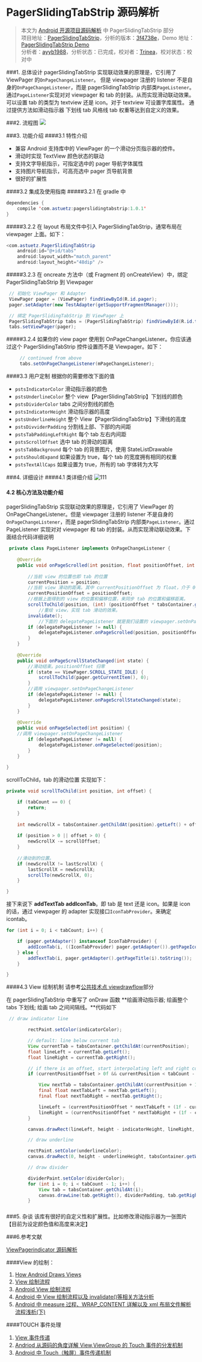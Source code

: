 PagerSlidingTabStrip 源码解析
====================================
> 本文为 [Android 开源项目源码解析](https://github.com/android-cn/android-open-project-analysis) 中 PagerSlidingTabStrip 部分  
 项目地址：[PagerSlidingTabStrip](https://github.com/astuetz/PagerSlidingTabStrip)，分析的版本：[3f4738e](https://github.com/astuetz/PagerSlidingTabStrip/commit/3f4738eca833faeca563d93cd77c8df763a45fb6)，Demo 地址：[PagerSlidingTabStrip Demo](https://github.com/aosp-exchange-group/android-open-project-demo/tree/master/pager-sliding-tab-strip-demo-ayyb1988)  
 分析者：[ayyb1988](https://github.com/ayyb1988)，分析状态：已完成，校对者：[Trinea](https://github.com/Trinea)，校对状态：校对中

###1. 总体设计
pagerSlidingTabStrip 实现联动效果的原理是，它引用了 ViewPager 的`OnPageChangeListener`。
但是 viewpager 注册的 listener 不是自身的`OnPageChangeListener`，而是 pagerSlidingTabStrip 内部类`PageListener`。
通过`PageListener`实现对对 viewpager 和 tab 的封装。从而实现滑动联动效果。
可以设置 tab 的类型为 textview 还是 icon。对于 textview 可设置字库属性。
通过提供方法如滑动指示器 下划线 tab 风格线 tab 权重等达到自定义的效果。

###2. 流程图
![](image/lct1.jpg)

###3. 功能介绍
####3.1 特性介绍
* 兼容 Android 支持库中的 ViewPager 的一个滑动分页指示器的控件。
* 滑动时实现 TextView 颜色状态的联动
* 支持文字导航指示，可指定选中的 pager 导航字体属性
* 支持图片导航指示，可高亮选中 pager 页导航背景
* 很好的扩展性

####3.2 集成及使用指南
#####3.2.1
在 gradle 中
```java
dependencies {
    compile 'com.astuetz:pagerslidingtabstrip:1.0.1'
}
```
    
#####3.2.2 在 layout 布局文件中引入 PagerSlidingTabStrip，通常布局在 viewpager 上面。如下：
```java
<com.astuetz.PagerSlidingTabStrip
    android:id="@+id/tabs"
    android:layout_width="match_parent"
    android:layout_height="48dip" />
```
#####3.2.3 在 oncreate 方法中（或 Fragment 的 onCreateView）中，绑定 PagerSlidingTabStrip 到 Viewpager
```java
 // 初始化 ViewPager 和 Adapter
 ViewPager pager = (ViewPager) findViewById(R.id.pager);
 pager.setAdapter(new TestAdapter(getSupportFragmentManager()));

 // 绑定 PagerSlidingTabStrip 到 ViewPager 上
 PagerSlidingTabStrip tabs = (PagerSlidingTabStrip) findViewById(R.id.tabs);
 tabs.setViewPager(pager);
```

#####3.2.4 如果你的 view pager 使用到 OnPageChangeListener。你应该通过这个 PagerSlidingTabStrip 控件设置而不是 Viewpager。如下：
```java
     // continued from above
     tabs.setOnPageChangeListener(mPageChangeListener);
```
####3.3 用户定制
 根据你的需要修改下面的值
* `pstsIndicatorColor` 滑动指示器的颜色
* `pstsUnderlineColor` 整个 view【PagerSlidingTabStrip】下划线的颜色
* `pstsDividerColor` tabs 之间分割线的颜色
* `pstsIndicatorHeight` 滑动指示器的高度
* `pstsUnderlineHeight` 整个 View【PagerSlidingTabStrip】下滑线的高度
* `pstsDivviderPadding` 分割线上部、下部的内间距
* `pstsTabPaddingLeftRight` 每个 tab 左右内间距
* `pstsScrollOffset` 选中 tab 的滑动的距离
* `pstsTabBackground` 每个 tab 的背景图片，使用 StateListDrawable
* `pstsShouldExpand` 如果设置为 true，每个 tab 的宽度拥有相同的权重
* `pstsTextAllCaps` 如果设置为 true，所有的 tab 字体转为大写


###4. 详细设计
####4.1 类详细介绍
![111](image/PagerSlidingTabStrip.jpg)

#### 4.2 核心方法及功能介绍
pagerSlidingTabStrip 实现联动效果的原理是，它引用了 ViewPager 的 OnPageChangeListener。但是 viewpager 注册的 listener 不是自身的`OnPageChangeListener`，而是 pagerSlidingTabStrip 内部类`PageListener`。通过 PageListener 实现对对 viewpager 和 tab 的封装。从而实现滑动联动效果。下面结合代码详细说明
```java
 private class PageListener implements OnPageChangeListener {
	
	@Override
	public void onPageScrolled(int position, float positionOffset, int positionOffsetPixels) {
	
	    //当前 view 的位置也即 tab 的位置
	    currentPosition = position;
	    //当前 view 滑动的距离。其中 currentPositionOffset 为 float，介于 0~1 代表相对于 tab 宽偏移的比例
	    currentPositionOffset = positionOffset;
	    //根据上面得到的 view 的位置和偏移位置，来同步 tab 的位置和偏移距离。
	    scrollToChild(position, (int) (positionOffset * tabsContainer.getChildAt(position).getWidth()));
			//重绘 view，实现 tab 滑动的效果。
	    invalidate();
			//下面的 delegatePageListener 就是我们设置的 viewpager.setOnPageChangeListener.而现在把它封装在整个 pagerSlidingTabStrip 中，实现 viewpager 滑动的效果。
	    if (delegatePageListener != null) {
	        delegatePageListener.onPageScrolled(position, positionOffset, positionOffsetPixels);
	    }
	}
	
	@Override
	public void onPageScrollStateChanged(int state) {
		//滑动结束。positionOffset 归零
	    if (state == ViewPager.SCROLL_STATE_IDLE) {
	        scrollToChild(pager.getCurrentItem(), 0);
	    }
	    //调用 viewpager.setOnPageChangeListener
	    if (delegatePageListener != null) {
	        delegatePageListener.onPageScrollStateChanged(state);
	    }
	}
	
	@Override
	public void onPageSelected(int position) {
	//调用 viewpager.setOnPageChangeListener
	    if (delegatePageListener != null) {
	        delegatePageListener.onPageSelected(position);
	    }
	}
	
}
```

scrollToChild，tab 的滑动位置 实现如下：
```java
private void scrollToChild(int position, int offset) {

	if (tabCount == 0) {
	    return;
	}
	
	int newScrollX = tabsContainer.getChildAt(position).getLeft() + offset;
	
	if (position > 0 || offset > 0) {
	    newScrollX -= scrollOffset;
	}
	
	//滑动到的位置。
	if (newScrollX != lastScrollX) {
	    lastScrollX = newScrollX;
	    scrollTo(newScrollX, 0);
	}

}
```

接下来说下 **addTextTab**   **addIconTab**。即 tab 是 text 还是 icon。如果是 icon 的话，通过 viewpager 的 adapter 实现接口`IconTabProvider`。来确定 icontab。
```java
for (int i = 0; i < tabCount; i++) {

    if (pager.getAdapter() instanceof IconTabProvider) {
        addIconTab(i, ((IconTabProvider) pager.getAdapter()).getPageIconResId(i));
    } else {
        addTextTab(i, pager.getAdapter().getPageTitle(i).toString());
    }

}
```

####4.3 View 绘制机制
请参考[公共技术点 viewdrawflow](http://www.codekk.com/open-source-project-analysis/detail/Android/lightSky/%E5%85%AC%E5%85%B1%E6%8A%80%E6%9C%AF%E7%82%B9%E4%B9%8B%20View%20%E7%BB%98%E5%88%B6%E6%B5%81%E7%A8%8B)部分

在 pagerSlidingTabStrip 中重写了 onDraw 函数
**绘画滑动指示器; 绘画整个 tabs 下划线; 绘画 tab 之间间隔线。**代码如下
```java
 // draw indicator line

        rectPaint.setColor(indicatorColor);

        // default: line below current tab
        View currentTab = tabsContainer.getChildAt(currentPosition);
        float lineLeft = currentTab.getLeft();
        float lineRight = currentTab.getRight();

        // if there is an offset, start interpolating left and right coordinates between current and next tab
        if (currentPositionOffset > 0f && currentPosition < tabCount - 1) {

            View nextTab = tabsContainer.getChildAt(currentPosition + 1);
            final float nextTabLeft = nextTab.getLeft();
            final float nextTabRight = nextTab.getRight();

            lineLeft = (currentPositionOffset * nextTabLeft + (1f - currentPositionOffset) * lineLeft);
            lineRight = (currentPositionOffset * nextTabRight + (1f - currentPositionOffset) * lineRight);
        }

        canvas.drawRect(lineLeft, height - indicatorHeight, lineRight, height, rectPaint);

        // draw underline

        rectPaint.setColor(underlineColor);
        canvas.drawRect(0, height - underlineHeight, tabsContainer.getWidth(), height, rectPaint);

        // draw divider

        dividerPaint.setColor(dividerColor);
        for (int i = 0; i < tabCount - 1; i++) {
            View tab = tabsContainer.getChildAt(i);
            canvas.drawLine(tab.getRight(), dividerPadding, tab.getRight(), height - dividerPadding, dividerPaint);
        }
```
### 
###5. 杂谈
该库有很好的自定义性和扩展性。比如修改滑动指示器为一张图片【目前为设定颜色值和高度来决定】

###6.参考文献

[ViewPagerindicator 源码解析](https://github.com/android-cn/android-open-project-analysis/tree/master/view-pager-indicator)

####View 的绘制：
1. [How Android Draws Views](http://developer.android.com/guide/topics/ui/how-android-draws.html)
2. [View 绘制流程](http://www.codekk.com/open-source-project-analysis/detail/Android/lightSky/%E5%85%AC%E5%85%B1%E6%8A%80%E6%9C%AF%E7%82%B9%E4%B9%8B%20View%20%E7%BB%98%E5%88%B6%E6%B5%81%E7%A8%8B)
3. [ Android View 绘制流程](http://blog.csdn.net/wangjinyu501/article/details/9008271)
4. [Android 中 View 绘制流程以及 invalidate()等相关方法分析](http://blog.csdn.net/qinjuning/article/details/7110211)
5. [Android 中 measure 过程、WRAP_CONTENT 详解以及 xml 布局文件解析流程浅析(下)](http://blog.csdn.net/qinjuning/article/details/8074262)

####TOUCH 事件处理
1. [View 事件传递](http://www.codekk.com/open-source-project-analysis/detail/Android/Trinea/%E5%85%AC%E5%85%B1%E6%8A%80%E6%9C%AF%E7%82%B9%E4%B9%8B%20View%20%E4%BA%8B%E4%BB%B6%E4%BC%A0%E9%80%92)
2. [Andriod 从源码的角度详解 View,ViewGroup 的 Touch 事件的分发机制](http://blog.csdn.net/xiaanming/article/details/21696315)
3. [Android 中 Touch（触屏）事件传递机制](http://blog.csdn.net/wangjinyu501/article/details/22584465)
